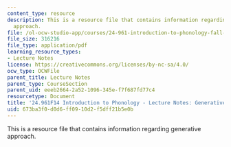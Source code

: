 ```yaml
---
content_type: resource
description: This is a resource file that contains information regarding generative
  approach.
file: /ol-ocw-studio-app/courses/24-961-introduction-to-phonology-fall-2014/673ba3f0d0d6ff0910d2f5dff21b5e0b_MIT24_961F14_Lecture1.pdf
file_size: 316216
file_type: application/pdf
learning_resource_types:
- Lecture Notes
license: https://creativecommons.org/licenses/by-nc-sa/4.0/
ocw_type: OCWFile
parent_title: Lecture Notes
parent_type: CourseSection
parent_uid: eeeb2664-2a52-1096-345e-f7f687fd77c4
resourcetype: Document
title: '24.961F14 Introduction to Phonology - Lecture Notes: Generative Approach'
uid: 673ba3f0-d0d6-ff09-10d2-f5dff21b5e0b
---
```

This is a resource file that contains information regarding generative approach.